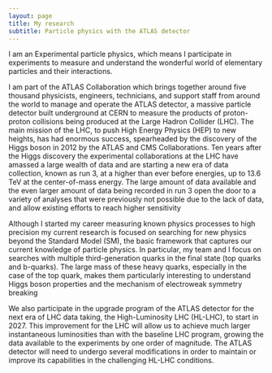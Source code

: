 ```yaml
---
layout: page
title: My research
subtitle: Particle physics with the ATLAS detector
---
```

I am an Experimental particle physics, which means I participate in experiments to measure and understand the wonderful world of elementary particles and their interactions.

I am part of the ATLAS Collaboration which brings together around five thousand physicists, engineers, technicians, and support staff from around the world to manage and operate the ATLAS detector, a massive particle detector built underground at CERN to measure the products of proton-proton collisions being produced at the Large Hadron Collider (LHC). The main mission of the LHC, to push High Energy Physics (HEP) to new heights, has had enormous success, spearheaded by the discovery of the Higgs boson in 2012 by the ATLAS and CMS Collaborations. Ten years after the Higgs discovery the experimental collaborations at the LHC have amassed a large wealth of data and are starting a new era of data collection, known as run 3, at a higher than ever before energies, up to 13.6 TeV at the center-of-mass energy. The large amount of data available and the even larger amount of data being recorded in run 3 open the door to a variety of analyses that were previously not possible due to the lack of data, and allow existing efforts to reach higher sensitivity

Although I started my career measuring known physics processes to high precision my current research is focused on searching for new physics beyond the Standard Model (SM), the basic framework that captures our current knowledge of particle physics. In particular, my team and I focus on searches with multiple third-generation quarks in the final state (top quarks and b-quarks). The large mass of these heavy quarks, especially in the case of the top quark, makes them particularly interesting to understand Higgs boson properties and the mechanism of electroweak symmetry breaking

We also participate in the upgrade program of the ATLAS detector for the next era of LHC data taking, the High-Luminosity LHC (HL-LHC), to start in 2027. This improvement for the LHC will allow us to achieve much larger instantaneous luminosities than with the baseline LHC program, growing the data available to the experiments by one order of magnitude. The ATLAS detector will need to undergo several modifications in order to maintain or improve its capabilities in the challenging HL-LHC conditions.
